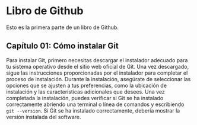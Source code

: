 # Libro de Github

Esto es la primera parte de un libro de Github.

## Capítulo 01: Cómo instalar Git

Para instalar Git, primero necesitas descargar el instalador adecuado para tu sistema operativo desde el sitio web oficial de Git. Una vez descargado, sigue las instrucciones proporcionadas por el instalador para completar el proceso de instalación. Durante la instalación, asegúrate de seleccionar las opciones que se ajusten a tus preferencias, como la ubicación de instalación y las características adicionales que desees. Una vez completada la instalación, puedes verificar si Git se ha instalado correctamente abriendo una terminal o línea de comandos y escribiendo `git --version`. Si Git se ha instalado correctamente, debería mostrar la versión instalada del software.